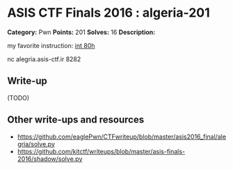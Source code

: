# ASIS CTF Finals 2016 : algeria-201

**Category:** Pwn
**Points:** 201
**Solves:** 16
**Description:**

my favorite instruction: [int 80h](algeria.txz)

nc alegria.asis-ctf.ir 8282

## Write-up

(TODO)

## Other write-ups and resources

* https://github.com/eaglePwn/CTFwriteup/blob/master/asis2016_final/alegria/solve.py
* https://github.com/kitctf/writeups/blob/master/asis-finals-2016/shadow/solve.py
